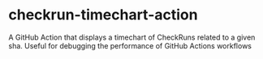 # checkrun-timechart-action
A GitHub Action that displays a timechart of CheckRuns related to a given sha. Useful for debugging the performance of GitHub Actions workflows
